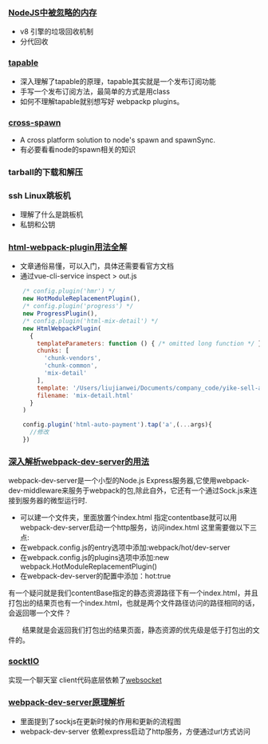 ### [NodeJS中被忽略的内存](https://www.jianshu.com/p/74a466789ff4)
- v8 引擎的垃圾回收机制
- 分代回收

### [tapable](./docs/webpack/tapable.md)
- 深入理解了tapable的原理，tapable其实就是一个发布订阅功能
- 手写一个发布订阅方法，最简单的方式是用class
- 如何不理解tapable就别想写好 webpackp plugins。

### [cross-spawn](https://www.npmjs.com/package/cross-spawn)
- A cross platform solution to node's spawn and spawnSync.
- 有必要看看node的spawn相关的知识

### tarball的下载和解压

### ssh Linux跳板机
- 理解了什么是跳板机
- 私钥和公钥


### [html-webpack-plugin用法全解](https://segmentfault.com/a/1190000007294861#articleHeader9)
- 文章通俗易懂，可以入门，具体还需要看官方文档
- 通过vue-cli-service inspect > out.js  
```javascript
    /* config.plugin('hmr') */
    new HotModuleReplacementPlugin(),
    /* config.plugin('progress') */
    new ProgressPlugin(),
    /* config.plugin('html-mix-detail') */
    new HtmlWebpackPlugin(
      {
        templateParameters: function () { /* omitted long function */ },
        chunks: [
          'chunk-vendors',
          'chunk-common',
          'mix-detail'
        ],
        template: '/Users/liujianwei/Documents/company_code/yike-sell-app-vue/public/index.html',
        filename: 'mix-detail.html'
      }
    )

    config.plugin('html-auto-payment').tap('a',(...args){
      //修改
    })
```

### [深入解析webpack-dev-server的用法](https://www.jianshu.com/p/bbb55217d124)
webpack-dev-server是一个小型的Node.js Express服务器,它使用webpack-dev-middleware来服务于webpack的包,除此自外，它还有一个通过Sock.js来连接到服务器的微型运行时.
- 可以建一个文件夹，里面放置个index.html 指定contentbase就可以用webpack-dev-server启动一个http服务，访问index.html
这里需要做以下三点:
- 在webpack.config.js的entry选项中添加:webpack/hot/dev-server
- 在webpack.config.js的plugins选项中添加:new webpack.HotModuleReplacementPlugin()
- 在webpack-dev-server的配置中添加：hot:true

有一个疑问就是我们contentBase指定的静态资源路径下有一个index.html，并且打包出的结果页也有一个index.html，也就是两个文件路径访问的路径相同的话，会返回哪一个文件？    

　　结果就是会返回我们打包出的结果页面，静态资源的优先级是低于打包出的文件的。

### [socktIO](https://socket.io/get-started/chat/)
实现一个聊天室  client代码底层依赖了[websocket](https://www.runoob.com/html/html5-websocket.html)  

### [webpack-dev-server原理解析](https://www.cnblogs.com/longlongdan/p/12391740.html)
- 里面提到了sockjs在更新时候的作用和更新的流程图
- webpack-dev-server 依赖express启动了http服务，方便通过url方式访问